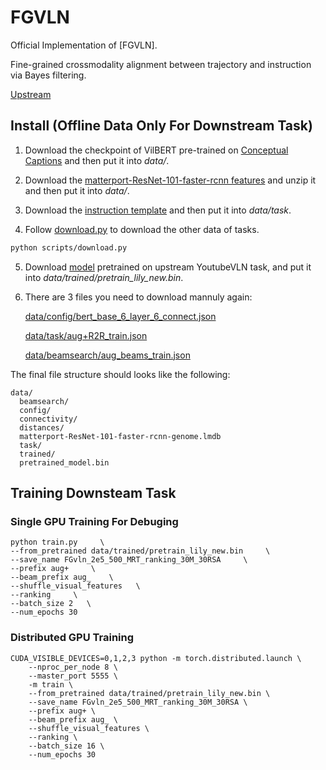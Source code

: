 # FGVLN
Official Implementation of [FGVLN].

Fine-grained crossmodality alignment between trajectory and instruction via Bayes filtering.

[Upstream](https://github.com/JeremyLinky/YouTube-VLN)

## Install (Offline Data Only For Downstream Task)

1. Download the checkpoint of VilBERT pre-trained on [Conceptual Captions](https://dl.fbaipublicfiles.com/vilbert-multi-task/pretrained_model.bin) and then put it into *data/*.

<!-- *data/pretrained_model.bin* -->

2. Download the [matterport-ResNet-101-faster-rcnn features](https://dl.dropbox.com/s/67k2vjgyjqel6og/matterport-ResNet-101-faster-rcnn-genome.lmdb.zip) and unzip it and then put it into *data/*.

3. Download the [instruction template](https://drive.google.com/file/d/1skdU4Kvs3E1jvqBSBvtsLsxMXYbtQ7fp/view?usp=sharing) and then put it into *data/task*.

4. Follow [download.py](scripts/download.py) to download the other data of tasks.
```bash
python scripts/download.py
```

5. Download [model](https://drive.google.com/file/d/1reRM3yKULDEHuxamcmx0enn9fh147rWs/view?usp=sharing) pretrained on upstream YoutubeVLN task, and put it into *data/trained/pretrain_lily_new.bin*.

6. There are 3 files you need to download mannuly again:

    [data/config/bert_base_6_layer_6_connect.json](https://drive.google.com/uc?id=17mL0qCWnIjqL2GNku8A7CKAi6A8Scogh)

    [data/task/aug+R2R_train.json](https://drive.google.com/uc?id=1cA2GRF_EGB8cw_XIxk8b6TXSEaWZEDk7)

    [data/beamsearch/aug_beams_train.json](https://drive.google.com/uc?id=1ukpTRI6LelEl0_gk10azW_Td95XANL2e)


The final file structure should looks like the following:

```
data/
  beamsearch/
  config/
  connectivity/
  distances/
  matterport-ResNet-101-faster-rcnn-genome.lmdb
  task/
  trained/
  pretrained_model.bin
```

## Training Downsteam Task

### Single GPU Training For Debuging

```
python train.py     \
--from_pretrained data/trained/pretrain_lily_new.bin     \
--save_name FGvln_2e5_500_MRT_ranking_30M_30RSA     \
--prefix aug+     \
--beam_prefix aug_    \    
--shuffle_visual_features   \     
--ranking     \
--batch_size 2   \    
--num_epochs 30   
```


### Distributed GPU Training

```
CUDA_VISIBLE_DEVICES=0,1,2,3 python -m torch.distributed.launch \
    --nproc_per_node 8 \
    --master_port 5555 \
    -m train \
    --from_pretrained data/trained/pretrain_lily_new.bin \
    --save_name FGvln_2e5_500_MRT_ranking_30M_30RSA \
    --prefix aug+ \
    --beam_prefix aug_ \
    --shuffle_visual_features \
    --ranking \
    --batch_size 16 \
    --num_epochs 30 
```
